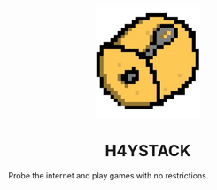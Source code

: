 <p align="center"><img src="https://github.com/TailsisPeak/haystack/blob/main/Ultraviolet-Static/public/Haystack.png" height="200"></p>

<h1 align="center">H4YSTACK</h1>
Probe the internet and play games with no restrictions.

